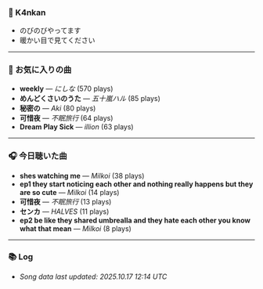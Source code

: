 

### 🫠  K4nkan
- のびのびやってます  
- 暖かい目で見てください  

---
### 🎵 お気に入りの曲

- **weekly** — *にしな* (570 plays)
- **めんどくさいのうた** — *五十嵐ハル* (85 plays)
- **秘密の** — *Aki* (80 plays)
- **可惜夜** — *不眠旅行* (64 plays)
- **Dream Play Sick** — *illion* (63 plays)

---

### 🎧 今日聴いた曲

- **shes watching me** — *Milkoi* (38 plays)
- **ep1 they start noticing each other and nothing really happens but they are so cute** — *Milkoi* (14 plays)
- **可惜夜** — *不眠旅行* (13 plays)
- **センカ** — *HALVES* (11 plays)
- **ep2 be like they shared umbrealla and they hate each other you know what that mean** — *Milkoi* (8 plays)

---

### 📚 Log

- _Song data last updated: 2025.10.17 12:14 UTC_
